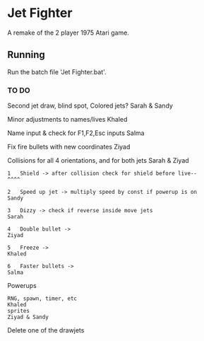 # Jet Fighter

A remake of the 2 player 1975 Atari game.

## Running

Run the batch file 'Jet Fighter.bat'.

### TO DO
Second jet draw, blind spot, Colored jets?								Sarah & Sandy

Minor adjustments to names/lives										Khaled

Name input & check for F1,F2,Esc inputs									Salma

Fix fire bullets with new coordinates									Ziyad

Collisions for all 4 orientations, and for both jets					Sarah & Ziyad

	1	Shield -> after collision check for shield before live--			^^^^

	2	Speed up jet -> multiply speed by const if powerup is on			Sandy

	3	Dizzy -> check if reverse inside move jets							Sarah

	4	Double bullet ->													Ziyad

	5	Freeze ->															Khaled

	6	Faster bullets ->													Salma							
		
Powerups

	RNG, spawn, timer, etc													Khaled
	sprites																	Ziyad & Sandy
	
Delete one of the drawjets
